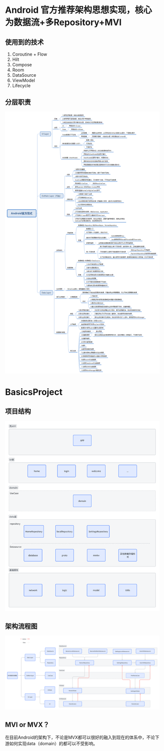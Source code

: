 # Android 官方推荐架构思想实现，核心为数据流+多Repository+MVI

## 使用到的技术
1. Coroutine + Flow
2. Hilt
3. Compose
4. Room
5. DataSource
6. ViewModel
7. Lifecycle

## 分层职责
![分层职责](responsibility.png)

# BasicsProject

## 项目结构
![项目结构](whiteboard_exported_image.png)

## 架构流程图
![架构流程图](android_state_flow.png)
## MVI or MVX？
在目前Android的架构下，不论是MVX都可以很好的融入到现在的体系中，不论下游如何实现data（domain）的都可以不受影响。

